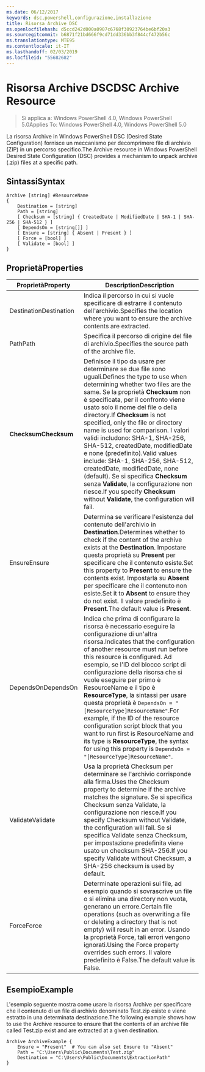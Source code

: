 ```yaml
---
ms.date: 06/12/2017
keywords: dsc,powershell,configurazione,installazione
title: Risorsa Archive DSC
ms.openlocfilehash: d5ccd242d000a0907c6768f30923764be6bf20a3
ms.sourcegitcommit: b6871f21bd666f9cd71dd336bb3f844cf472b56c
ms.translationtype: MTE95
ms.contentlocale: it-IT
ms.lasthandoff: 02/03/2019
ms.locfileid: "55682682"
---
```

# <a name="dsc-archive-resource"></a><span data-ttu-id="ad90b-103">Risorsa Archive DSC</span><span class="sxs-lookup"><span data-stu-id="ad90b-103">DSC Archive Resource</span></span>

> <span data-ttu-id="ad90b-104">Si applica a: Windows PowerShell 4.0, Windows PowerShell 5.0</span><span class="sxs-lookup"><span data-stu-id="ad90b-104">Applies To: Windows PowerShell 4.0, Windows PowerShell 5.0</span></span>

<span data-ttu-id="ad90b-105">La risorsa Archive in Windows PowerShell DSC (Desired State Configuration) fornisce un meccanismo per decomprimere file di archivio (ZIP) in un percorso specifico.</span><span class="sxs-lookup"><span data-stu-id="ad90b-105">The Archive resource in Windows PowerShell Desired State Configuration (DSC) provides a mechanism to unpack archive (.zip) files at a specific path.</span></span>

## <a name="syntax"></a><span data-ttu-id="ad90b-106">Sintassi</span><span class="sxs-lookup"><span data-stu-id="ad90b-106">Syntax</span></span>
```MOF
Archive [string] #ResourceName
{
    Destination = [string]
    Path = [string]
    [ Checksum = [string] { CreatedDate | ModifiedDate | SHA-1 | SHA-256 | SHA-512 } ]
    [ DependsOn = [string[]] ]
    [ Ensure = [string] { Absent | Present } ]
    [ Force = [bool] ]
    [ Validate = [bool] ]
}
```

## <a name="properties"></a><span data-ttu-id="ad90b-107">Proprietà</span><span class="sxs-lookup"><span data-stu-id="ad90b-107">Properties</span></span>

|  <span data-ttu-id="ad90b-108">Proprietà</span><span class="sxs-lookup"><span data-stu-id="ad90b-108">Property</span></span>  |  <span data-ttu-id="ad90b-109">Description</span><span class="sxs-lookup"><span data-stu-id="ad90b-109">Description</span></span>   |
|---|---|
| <span data-ttu-id="ad90b-110">Destination</span><span class="sxs-lookup"><span data-stu-id="ad90b-110">Destination</span></span>| <span data-ttu-id="ad90b-111">Indica il percorso in cui si vuole specificare di estrarre il contenuto dell'archivio.</span><span class="sxs-lookup"><span data-stu-id="ad90b-111">Specifies the location where you want to ensure the archive contents are extracted.</span></span>|
| <span data-ttu-id="ad90b-112">Path</span><span class="sxs-lookup"><span data-stu-id="ad90b-112">Path</span></span>| <span data-ttu-id="ad90b-113">Specifica il percorso di origine del file di archivio.</span><span class="sxs-lookup"><span data-stu-id="ad90b-113">Specifies the source path of the archive file.</span></span>|
| <span data-ttu-id="ad90b-114">__Checksum__</span><span class="sxs-lookup"><span data-stu-id="ad90b-114">__Checksum__</span></span>| <span data-ttu-id="ad90b-115">Definisce il tipo da usare per determinare se due file sono uguali.</span><span class="sxs-lookup"><span data-stu-id="ad90b-115">Defines the type to use when determining whether two files are the same.</span></span> <span data-ttu-id="ad90b-116">Se la proprietà __Checksum__ non è specificata, per il confronto viene usato solo il nome del file o della directory.</span><span class="sxs-lookup"><span data-stu-id="ad90b-116">If __Checksum__ is not specified, only the file or directory name is used for comparison.</span></span> <span data-ttu-id="ad90b-117">I valori validi includono: SHA-1, SHA-256, SHA-512, createdDate, modifiedDate e none (predefinito).</span><span class="sxs-lookup"><span data-stu-id="ad90b-117">Valid values include: SHA-1, SHA-256, SHA-512, createdDate, modifiedDate, none (default).</span></span> <span data-ttu-id="ad90b-118">Se si specifica __Checksum__ senza __Validate__, la configurazione non riesce.</span><span class="sxs-lookup"><span data-stu-id="ad90b-118">If you specify __Checksum__ without __Validate__, the configuration will fail.</span></span>|
| <span data-ttu-id="ad90b-119">Ensure</span><span class="sxs-lookup"><span data-stu-id="ad90b-119">Ensure</span></span>| <span data-ttu-id="ad90b-120">Determina se verificare l'esistenza del contenuto dell'archivio in __Destination__.</span><span class="sxs-lookup"><span data-stu-id="ad90b-120">Determines whether to check if the content of the archive exists at the __Destination__.</span></span> <span data-ttu-id="ad90b-121">Impostare questa proprietà su __Present__ per specificare che il contenuto esiste.</span><span class="sxs-lookup"><span data-stu-id="ad90b-121">Set this property to __Present__ to ensure the contents exist.</span></span> <span data-ttu-id="ad90b-122">Impostarla su __Absent__ per specificare che il contenuto non esiste.</span><span class="sxs-lookup"><span data-stu-id="ad90b-122">Set it to __Absent__ to ensure they do not exist.</span></span> <span data-ttu-id="ad90b-123">Il valore predefinito è __Present__.</span><span class="sxs-lookup"><span data-stu-id="ad90b-123">The default value is __Present__.</span></span>|
| <span data-ttu-id="ad90b-124">DependsOn</span><span class="sxs-lookup"><span data-stu-id="ad90b-124">DependsOn</span></span> | <span data-ttu-id="ad90b-125">Indica che prima di configurare la risorsa è necessario eseguire la configurazione di un'altra risorsa.</span><span class="sxs-lookup"><span data-stu-id="ad90b-125">Indicates that the configuration of another resource must run before this resource is configured.</span></span> <span data-ttu-id="ad90b-126">Ad esempio, se l'ID del blocco script di configurazione della risorsa che si vuole eseguire per primo è ResourceName e il tipo è __ResourceType__, la sintassi per usare questa proprietà è `DependsOn = "[ResourceType]ResourceName"`.</span><span class="sxs-lookup"><span data-stu-id="ad90b-126">For example, if the ID of the resource configuration script block that you want to run first is ResourceName and its type is __ResourceType__, the syntax for using this property is `DependsOn = "[ResourceType]ResourceName"`.</span></span>|
| <span data-ttu-id="ad90b-127">Validate</span><span class="sxs-lookup"><span data-stu-id="ad90b-127">Validate</span></span>| <span data-ttu-id="ad90b-128">Usa la proprietà Checksum per determinare se l'archivio corrisponde alla firma.</span><span class="sxs-lookup"><span data-stu-id="ad90b-128">Uses the Checksum property to determine if the archive matches the signature.</span></span> <span data-ttu-id="ad90b-129">Se si specifica Checksum senza Validate, la configurazione non riesce.</span><span class="sxs-lookup"><span data-stu-id="ad90b-129">If you specify Checksum without Validate, the configuration will fail.</span></span> <span data-ttu-id="ad90b-130">Se si specifica Validate senza Checksum, per impostazione predefinita viene usato un checksum SHA-256.</span><span class="sxs-lookup"><span data-stu-id="ad90b-130">If you specify Validate without Checksum, a SHA-256 checksum is used by default.</span></span>|
| <span data-ttu-id="ad90b-131">Force</span><span class="sxs-lookup"><span data-stu-id="ad90b-131">Force</span></span>| <span data-ttu-id="ad90b-132">Determinate operazioni sui file, ad esempio quando si sovrascrive un file o si elimina una directory non vuota, generano un errore.</span><span class="sxs-lookup"><span data-stu-id="ad90b-132">Certain file operations (such as overwriting a file or deleting a directory that is not empty) will result in an error.</span></span> <span data-ttu-id="ad90b-133">Usando la proprietà Force, tali errori vengono ignorati.</span><span class="sxs-lookup"><span data-stu-id="ad90b-133">Using the Force property overrides such errors.</span></span> <span data-ttu-id="ad90b-134">Il valore predefinito è False.</span><span class="sxs-lookup"><span data-stu-id="ad90b-134">The default value is False.</span></span>|

## <a name="example"></a><span data-ttu-id="ad90b-135">Esempio</span><span class="sxs-lookup"><span data-stu-id="ad90b-135">Example</span></span>

<span data-ttu-id="ad90b-136">L'esempio seguente mostra come usare la risorsa Archive per specificare che il contenuto di un file di archivio denominato Test.zip esiste e viene estratto in una determinata destinazione.</span><span class="sxs-lookup"><span data-stu-id="ad90b-136">The following example shows how to use the Archive resource to ensure that the contents of an archive file called Test.zip exist and are extracted at a given destination.</span></span>

```
Archive ArchiveExample {
    Ensure = "Present"  # You can also set Ensure to "Absent"
    Path = "C:\Users\Public\Documents\Test.zip"
    Destination = "C:\Users\Public\Documents\ExtractionPath"
}
```